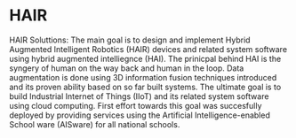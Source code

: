 # HAIR
HAIR Soluttions:
The main goal is to design and implement Hybrid Augmented Intelligent Robotics (HAIR) devices and related system software using hybrid augmented intelliegnce (HAI). The prinicpal behind HAI is the syngery of human on the way back and human in the loop. Data augmentation is done using 3D information fusion techniques introduced and its proven ability based on so far built systems. The ultimate goal is to build Industrial Internet of Things (IIoT) and its related system software using cloud computing. First effort towards this goal was succesfully deployed by providing services using the Artificial Intelligence-enabled School ware (AISware) for all national schools. 
